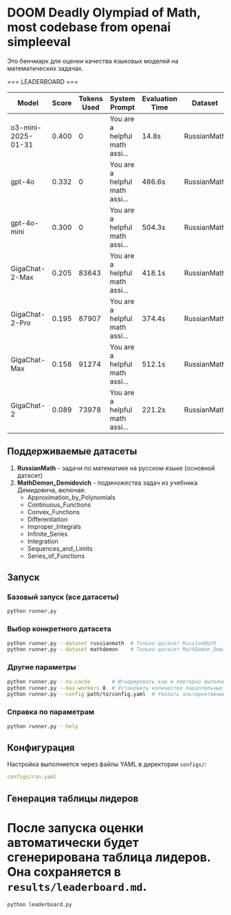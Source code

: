 # DOOM Deadly Olympiad of Math, most codebase from openai simpleeval

Это бенчмарк для оценки качества языковых моделей на математических задачах.

=== LEADERBOARD ===

| Model | Score | Tokens Used | System Prompt | Evaluation Time | Dataset | Details 
|-------|--------|-------------|---------------|----------------|---------|----------
| o3-mini-2025-01-31 | 0.400 | 0 | You are a helpful math assi... | 14.8s | RussianMath | [Details](details/o3-mini-2025-01-31/details_20250408_072911.md) 
| gpt-4o | 0.332 | 0 | You are a helpful math assi... | 486.6s | RussianMath | [Details](details/gpt-4o/details_20250409_235721.md) 
| gpt-4o-mini | 0.300 | 0 | You are a helpful math assi... | 504.3s | RussianMath | [Details](details/gpt-4o-mini/details_20250409_235721.md) 
| GigaChat-2-Max | 0.205 | 83643 | You are a helpful math assi... | 418.1s | RussianMath | [Details](details/GigaChat-2-Max/details_20250410_154315.md) 
| GigaChat-2-Pro | 0.195 | 87907 | You are a helpful math assi... | 374.4s | RussianMath | [Details](details/GigaChat-2-Pro/details_20250410_154315.md) 
| GigaChat-Max | 0.158 | 91274 | You are a helpful math assi... | 512.1s | RussianMath | [Details](details/GigaChat-Max/details_20250410_154315.md) 
| GigaChat-2 | 0.089 | 73978 | You are a helpful math assi... | 221.2s | RussianMath | [Details](details/GigaChat-2/details_20250410_154315.md)

## Поддерживаемые датасеты

1. **RussianMath** - задачи по математике на русском языке (основной датасет)
2. **MathDemon_Demidovich** - подмножества задач из учебника Демидовича, включая:
   - Approximation_by_Polynomials
   - Continuous_Functions
   - Convex_Functions
   - Differentiation
   - Improper_Integrals
   - Infinite_Series
   - Integration
   - Sequences_and_Limits
   - Series_of_Functions

## Запуск

### Базовый запуск (все датасеты)

```bash
python runner.py
```

### Выбор конкретного датасета

```bash
python runner.py --dataset russianmath  # Только датасет RussianMath
python runner.py --dataset mathdemon    # Только датасет MathDemon_Demidovich
```

### Другие параметры

```bash
python runner.py --no-cache       # Игнорировать кэш и повторно выполнить оценку
python runner.py --max-workers 8  # Установить количество параллельных обработчиков
python runner.py --config path/to/config.yaml  # Указать альтернативный конфиг
```

### Справка по параметрам

```bash
python runner.py --help
```

## Конфигурация

Настройка выполняется через файлы YAML в директории `configs/`:

```yaml
configs/run.yaml
```

## Генерация таблицы лидеров


После запуска оценки автоматически будет сгенерирована таблица лидеров. 
Она сохраняется в `results/leaderboard.md`.
=======
```bash
python leaderboard.py
```

